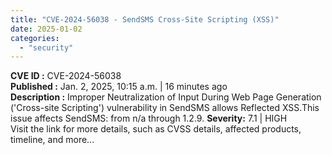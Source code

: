 ```yaml
---
title: "CVE-2024-56038 - SendSMS Cross-Site Scripting (XSS)"
date: 2025-01-02
categories: 
  - "security"
---
```


**CVE ID :** CVE-2024-56038  
**Published :** Jan. 2, 2025, 10:15 a.m. | 16 minutes ago  
**Description :** Improper Neutralization of Input During Web Page Generation ('Cross-site Scripting') vulnerability in SendSMS allows Reflected XSS.This issue affects SendSMS: from n/a through 1.2.9. 
**Severity:** 7.1 | HIGH  
Visit the link for more details, such as CVSS details, affected products, timeline, and more...
